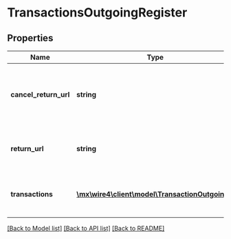 # TransactionsOutgoingRegister

## Properties
Name | Type | Description | Notes
------------ | ------------- | ------------- | -------------
**cancel_return_url** | **string** | Es la dirección URL a la que se redirigirá en caso de que el usuario cancele. | 
**return_url** | **string** | Es la dirección URL a la que se redirigirá en caso de éxito. | 
**transactions** | [**\mx\wire4\client\model\TransactionOutgoing[]**](TransactionOutgoing.md) | Lista de transferencias de salida que se enviarán a Monex. | 

[[Back to Model list]](../../README.md#documentation-for-models) [[Back to API list]](../../README.md#documentation-for-api-endpoints) [[Back to README]](../../README.md)

